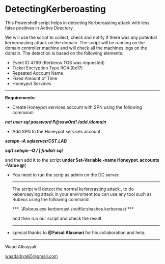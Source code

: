 # DetectingKerberoasting
This Powershell script helps in detecting Kerberoasting attack with less false positives in Active Directory.

We will use the script to collect, check and notify if there was any potential kerberoasting attack on the domain. The script will be running on the domain controller machine and will check all the machines logs on the domain. The detection is based on the following elements: 

   * Event ID 4769 (Kerberos TGS was requested) 
   * Ticket Encryption Type RC4 (0x17)
   * Repeated Account Name 
   * Fixed Amount of Time
   * Honeypot Services  
   
   
   
   _________
   
   
  **Requirements:** 
* Create Honeypot services account with SPN using the following command:

***net user sql password P@ssw0rd! /add /domain*** 

* Add SPN to the  Honeypot services account 

***setspn –A sqlserver/CST.LAB***

***sql1 setspn –Q */* | findstr sql***

and then add it to the script **under Set-Variable -name Honeypot_accounts -Value @(**


* You need to run the scrip as admin on the DC server. 

   _________
   
   The script will detect the normal kerbrerasting attack , to do keberoasying attack in your enviroment tou can use any tool such as Rubeus using the following command: 
   
   
   ***  .\Rubeus.exe kerberoast /outfile:shashes.kerberoast ***
   
   
   and then run our script and check the result. 
   
  _________

* special thanks to **@Faisal Alasmari** for  his collaboration and help. 


  _________
  
Waad Albayyali 

waadalbyalii5@gmail.com 



